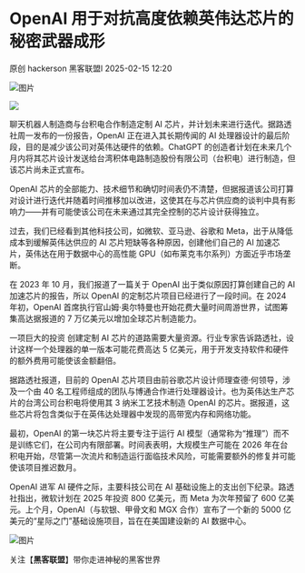 #  OpenAI 用于对抗高度依赖英伟达芯片的秘密武器成形   
原创 hackerson  黑客联盟l   2025-02-15 12:20  
  
![图片](https://mmbiz.qpic.cn/mmbiz_gif/Ljib4So7yuWhqjlIpdACpYtdVvKD3OPyBmYA5brJN4sK34dYRQcSL3uKNsGNoib9fEN3CEGeChjIvOx8qClscs5w/640?wx_fmt=gif&wxfrom=5&wx_lazy=1&tp=webp "")  
  
![](https://mmbiz.qpic.cn/sz_mmbiz_jpg/dhzGXdxNSYuIKrQ9zMTbupep8bUia8wFicBL7lQedXugm7ezdvicUOuGPxH0ZxrYdV9FDgBL1lohSJjxydYeSYUBQ/640?wx_fmt=jpeg&from=appmsg "")  
  
  
聊天机器人制造商与台积电合作制造定制 AI 芯片，并计划未来进行迭代。据路透社周一发布的一份报告，OpenAI 正在进入其长期传闻的 AI 处理器设计的最后阶段，目的是减少该公司对英伟达硬件的依赖。ChatGPT 的创造者计划在未来几个月内将其芯片设计发送给台湾积体电路制造股份有限公司（台积电）进行制造，但该芯片尚未正式宣布。  
  
  
OpenAI 芯片的全部能力、技术细节和确切时间表仍不清楚，但据报道该公司打算对设计进行迭代并随着时间推移加以改进，这使其在与芯片供应商的谈判中具有影响力——并有可能使该公司在未来通过其完全控制的芯片设计获得独立。  
  
  
过去，我们已经看到其他科技公司，如微软、亚马逊、谷歌和 Meta，出于从降低成本到缓解英伟达供应的 AI 芯片短缺等各种原因，创建他们自己的 AI 加速芯片，英伟达在用于数据中心的高性能 GPU（如布莱克韦尔系列）方面近乎市场垄断。  
  
  
在 2023 年 10 月，我们报道了一篇关于 OpenAI 出于类似原因打算创建自己的 AI 加速芯片的报告，所以 OpenAI 的定制芯片项目已经进行了一段时间。在 2024 年初，OpenAI 首席执行官山姆·奥尔特曼也开始花费大量时间周游世界，试图筹集高达据报道的 7 万亿美元以增加全球芯片制造能力。  
  
  
一项巨大的投资
创建定制 AI 芯片的道路需要大量资源。行业专家告诉路透社，设计这样一个处理器的单一版本可能花费高达 5 亿美元，用于开发支持软件和硬件的额外费用可能使该金额翻倍。  
  
  
据路透社报道，目前的 OpenAI 芯片项目由前谷歌芯片设计师理查德·何领导，涉及一个由 40 名工程师组成的团队与博通合作进行处理器设计。也为英伟达生产芯片的台湾公司台积电将使用其 3 纳米工艺技术制造 OpenAI 的芯片。据报道，这些芯片将包含类似于在英伟达处理器中发现的高带宽内存和网络功能。  
  
  
最初，OpenAI 的第一块芯片将主要专注于运行 AI 模型（通常称为“推理”）而不是训练它们，在公司内有限部署。时间表表明，大规模生产可能在 2026 年在台积电开始，尽管第一次流片和制造运行面临技术风险，可能需要额外的修复并可能使该项目推迟数月。  
  
  
OpenAI 进军 AI 硬件之际，主要科技公司在 AI 基础设施上的支出创下纪录。路透社指出，微软计划在 2025 年投资 800 亿美元，而 Meta 为次年预留了 600 亿美元。上个月，OpenAI（与软银、甲骨文和 MGX 合作）宣布了一个新的 5000 亿美元的“星际之门”基础设施项目，旨在在美国建设新的 AI 数据中心。  
  
  
  
![图片](https://mmbiz.qpic.cn/sz_mmbiz_gif/dhzGXdxNSYu9NHeLQtcv3btw1zjO4LfzWI3eeGE0fkD9CaQEgDh4FHsKYk8iaVOjhRgGKfEbfRwZf64QibNxEmWg/640?wx_fmt=gif&wxfrom=5&wx_lazy=1&wx_co=1&tp=webp "")  
  
关注【**黑客联盟**】带你走进神秘的黑客世界  
  
  
